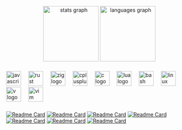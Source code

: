 <div align="center">
  <img src="https://github-readme-stats.vercel.app/api?username=codesole&hide_title=false&hide_rank=false&show_icons=true&include_all_commits=true&count_private=true&disable_animations=false&theme=dracula&locale=en&hide_border=false&order=1" height="150" alt="stats graph"  />
  <img src="https://github-readme-stats.vercel.app/api/top-langs?username=codesole&locale=en&hide_title=false&layout=compact&card_width=320&langs_count=5&theme=dracula&hide_border=false&order=2" height="150" alt="languages graph"  />
</div>

###

<div align="left">
  <img src="https://cdn.jsdelivr.net/gh/devicons/devicon/icons/javascript/javascript-original.svg" height="40" alt="javascript logo"  />
  <img width="12" />
  <img src="https://skillicons.dev/icons?i=rust" height="40" alt="rust logo"  />
  <img width="12" />
  <img src="https://cdn.simpleicons.org/zig/F7A41D" height="40" alt="zig logo"  />
  <img width="12" />
  <img src="https://cdn.simpleicons.org/c++/00599C" height="40" alt="cplusplus logo"  />
  <img width="12" />
  <img src="https://cdn.simpleicons.org/c/A8B9CC" height="40" alt="c logo"  />
  <img width="12" />
  <img src="https://cdn.simpleicons.org/lua/2C2D72" height="40" alt="lua logo"  />
  <img width="12" />
  <img src="https://cdn.simpleicons.org/gnubash/4EAA25" height="40" alt="bash logo"  />
  <img width="12" />
  <img src="https://cdn.simpleicons.org/linux/FCC624" height="40" alt="linux logo"  />
  <img width="12" />
  <img src="https://skillicons.dev/icons?i=v" height="40" alt="v logo"  />
  <img width="12" />
  <img src="https://cdn.simpleicons.org/vim/019733" height="40" alt="vim logo"  />
</div>

###

[![Readme Card](https://github-readme-stats.vercel.app/api/pin/?username=codesole&show_owner=true&repo=rustorrent)](https://github.com/codesole/rustorrent)
[![Readme Card](https://github-readme-stats.vercel.app/api/pin/?username=codesole&show_owner=true&repo=ini-parser-cpp)](https://github.com/codesole/ini-parser-cpp)
[![Readme Card](https://github-readme-stats.vercel.app/api/pin/?username=codesole&show_owner=true&repo=rust-simple-pathfindings)](https://github.com/codesole/rust-simple-pathfindings)
[![Readme Card](https://github-readme-stats.vercel.app/api/pin/?username=codesole&show_owner=true&repo=opengl_learn)](https://github.com/codesole/opengl_learn)
[![Readme Card](https://github-readme-stats.vercel.app/api/pin/?username=codesole&show_owner=true&repo=rust-networking)](https://github.com/codesole/rust-networking)
[![Readme Card](https://github-readme-stats.vercel.app/api/pin/?username=codesole&show_owner=true&repo=visu_rust)](https://github.com/codesole/visu_rust)
[![Readme Card](https://github-readme-stats.vercel.app/api/pin/?username=codesole&show_owner=true&repo=crypt)](https://github.com/codesole/crypt)
